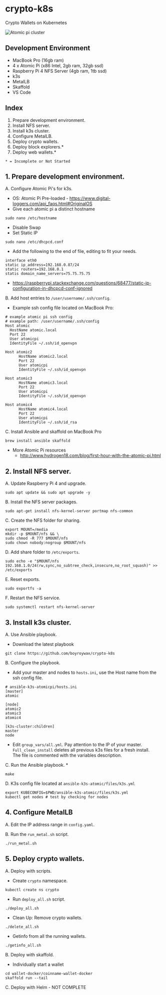# crypto-k8s
Crypto Wallets on Kubernetes

![Atomic pi cluster](./atomicpicluster.jpg)

## Development Environment
* MacBook Pro (16gb ram)
* 4 x Atomic Pi (x86 Intel, 2gb ram, 32gb ssd)
* Raspberry Pi 4 NFS Server (4gb ram, 1tb ssd)
* k3s
* MetalLB
* Skaffold
* VS Code

## Index
1. Prepare development environment.
2. Install NFS server.
3. Install k3s cluster.
4. Configure MetalLB.
5. Deploy crypto wallets.
6. Deploy block explorers.*
7. Deploy web wallets.*
```text
* = Incomplete or Not Started
```

## 1. Prepare development environment.
A. Configure Atomic Pi's for k3s.
  * OS: Atomic Pi Pre-loaded - https://www.digital-loggers.com/api_faqs.html#OriginalOS
  * Give each atomic pi a distinct hostname
  ```shell
  sudo nano /etc/hostname
  ```
  * Disable Swap
  * Set Static IP
  ```shell
  sudo nano /etc/dhcpcd.conf
  ```
  * Add the following to the end of file, editing to fit your needs.
  ```text
  interface eth0
  static ip_address=192.168.0.87/24
  static routers=192.168.0.1
  statis domain_name_servers=75.75.75.75
  ```
  * https://raspberrypi.stackexchange.com/questions/68477/static-ip-configuration-in-dhcpcd-conf-ignored

B. Add host entries to ```/user/username/.ssh/config```.
  * Example ssh config file located on MacBook Pro:
  ```text
  # example atomic pi ssh config
  # example path: /user/username/.ssh/config
  Host atomic
	HostName atomic.local
	Port 22
	User atomicpi
	IdentityFile ~/.ssh/id_openvpn

  Host atomic2
        HostName atomic2.local
        Port 22
        User atomicpi
        IdentityFile ~/.ssh/id_openvpn

  Host atomic3
        HostName atomic3.local
        Port 22
        User atomicpi
        IdentityFile ~/.ssh/id_openvpn

  Host atomic4
        HostName atomic4.local
        Port 22
        User atomicpi
        IdentityFile ~/.ssh/id_rsa
   ```

C. Install Ansible and skaffold on MacBook Pro
```shell
brew install ansible skaffold
```

* More Atomic Pi resources
  * http://www.hydrogen18.com/blog/first-hour-with-the-atomic-pi.html

## 2. Install NFS server.
A. Update Raspberry Pi 4 and upgrade.
```shell
sudo apt update && sudo apt upgrade -y
```

B. Install the NFS server packages.
```shell
sudo apt-get install nfs-kernel-server portmap nfs-common
```

C. Create the NFS folder for sharing.
```shell
export MOUNT=/media
mkdir -p $MOUNT/nfs && \
sudo chmod -R 777 $MOUNT/nfs
sudo chown nobody:nogroup $MOUNT/nfs
```

D. Add share folder to ```/etc/exports```.
``` shell
sudo echo -e "$MOUNT/nfs 192.168.1.0/24(rw,sync,no_subtree_check,insecure,no_root_squash)" >> /etc/exports
```

E. Reset exports.
```shell
sudo exportfs -a
```

F. Restart the NFS service.
```shell
sudo systemctl restart nfs-kernel-server
```

## 3. Install k3s cluster.
A. Use Ansible playbook.
  * Download the latest playbook
  ```shell
  git clone https://github.com/boyroywax/crypto-k8s
  ```
B. Configure the playbook.
  * Add your master and nodes to ```hosts.ini```, use the Host name from the ssh config file.
  ```text
  # ansible-k3s-atomicpi/hosts.ini
  [master]
  atomic

  [node]
  atomic2
  atomic3
  atomic4

  [k3s-cluster:children]
  master
  node
  ```
  * Edit ```group_vars/all.yml```.  Pay attention to the IP of your master.  
  ```Full_clean_install``` deletes all previous k3s files for a fresh install.  
  The file is commented with the variables description.

C. Run the Ansible playbook.
  * 
  ```shell
  make
  ```

D. K3s config file located at ```ansible-k3s-atomic/files/k3s.yml```
  ```shell
  export KUBECONFIG=$PWD/ansible-k3s-atomic/files/k3s.yml
  kubectl get nodes # test by checking for nodes
  ```

## 4. Configure MetalLB
A. Edit the IP address range in ```config.yaml```.

B. Run the ```run_metal.sh``` script.
```shell
./run_metal.sh
```

## 5. Deploy crypto wallets.
A. Deploy with scripts.
  * Create ```crypto``` namespace.
  ```shell
  kubectl create ns crypto
  ```

  * Run ```deploy_all.sh``` script.
  ```shell
  ./deploy_all.sh
  ```

  * Clean Up: Remove crypto wallets.
  ```shell
  ./delete_all.sh
  ```

  * Getinfo from all the running wallets.
  ```shell
  ./getinfo_all.sh
  ```

B. Deploy with skaffold.
  * Individually start a wallet
  ```shell
  cd wallet-docker/coinname-wallet-docker
  skaffold run --tail
  ```

C. Deploy with Helm - NOT COMPLETE

